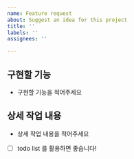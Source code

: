 ```yaml
---
name: Feature request
about: Suggest an idea for this project
title: ''
labels: ''
assignees: ''

---
```


## 구현할 기능
- 구현할 기능을 적어주세요


## 상세 작업 내용
- 상세 작업 내용을 적어주세요
- [ ] todo list 를 활용하면 좋습니다!
